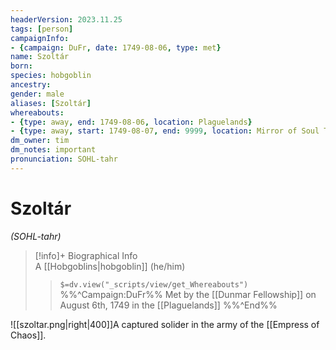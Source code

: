 ```yaml
---
headerVersion: 2023.11.25
tags: [person]
campaignInfo:
- {campaign: DuFr, date: 1749-08-06, type: met}
name: Szoltár
born:
species: hobgoblin
ancestry:
gender: male
aliases: [Szoltár]
whereabouts:
- {type: away, end: 1749-08-06, location: Plaguelands}
- {type: away, start: 1749-08-07, end: 9999, location: Mirror of Soul Trapping}
dm_owner: tim
dm_notes: important
pronunciation: SOHL-tahr
---
```

# Szoltár
*(SOHL-tahr)*
>[!info]+ Biographical Info  
> A [[Hobgoblins|hobgoblin]] (he/him)  
>> `$=dv.view("_scripts/view/get_Whereabouts")`  
>> %%^Campaign:DuFr%% Met by the [[Dunmar Fellowship]] on August 6th, 1749 in the [[Plaguelands]] %%^End%%

![[szoltar.png|right|400]]A captured solider in the army of the [[Empress of Chaos]]. 